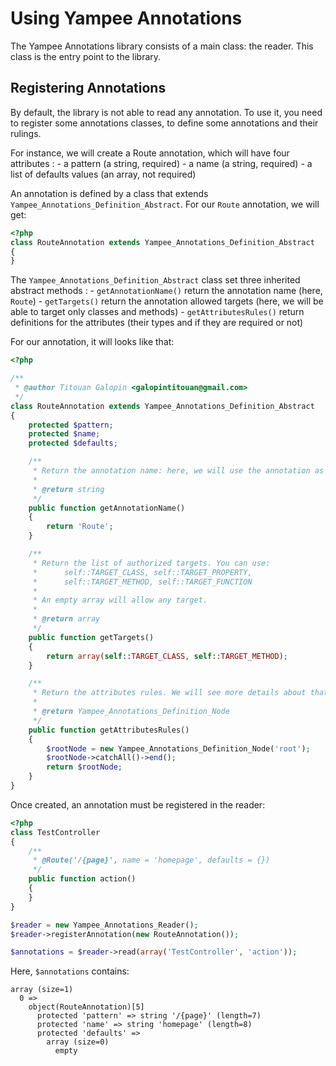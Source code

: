 Using Yampee Annotations
========================

The Yampee Annotations library consists of a main class: the reader.
This class is the entry point to the library.

Registering Annotations
-----------------------

By default, the library is not able to read any annotation. To use it, you need
to register some annotations classes, to define some annotations and their rulings.

For instance, we will create a Route annotation, which will have four attributes :
	- a pattern (a string, required)
	- a name (a string, required)
	- a list of defaults values (an array, not required)

An annotation is defined by a class that extends `Yampee_Annotations_Definition_Abstract`.
For our `Route` annotation, we will get:

``` php
<?php
class RouteAnnotation extends Yampee_Annotations_Definition_Abstract
{
}
```

The `Yampee_Annotations_Definition_Abstract` class set three inherited abstract methods :
	- `getAnnotationName()` return the annotation name (here, `Route`)
	- `getTargets()` return the annotation allowed targets
		(here, we will be able to target only classes and methods)
	- `getAttributesRules()` return definitions for the attributes
		(their types and if they are required or not)

For our annotation, it will looks like that:

``` php
<?php

/**
 * @author Titouan Galopin <galopintitouan@gmail.com>
 */
class RouteAnnotation extends Yampee_Annotations_Definition_Abstract
{
	protected $pattern;
	protected $name;
	protected $defaults;

	/**
	 * Return the annotation name: here, we will use the annotation as @Route()
	 *
	 * @return string
	 */
	public function getAnnotationName()
	{
		return 'Route';
	}

	/**
	 * Return the list of authorized targets. You can use:
	 *      self::TARGET_CLASS, self::TARGET_PROPERTY,
	 *      self::TARGET_METHOD, self::TARGET_FUNCTION
	 *
	 * An empty array will allow any target.
	 *
	 * @return array
	 */
	public function getTargets()
	{
		return array(self::TARGET_CLASS, self::TARGET_METHOD);
	}

	/**
	 * Return the attributes rules. We will see more details about that in another chapter.
	 *
	 * @return Yampee_Annotations_Definition_Node
	 */
	public function getAttributesRules()
	{
		$rootNode = new Yampee_Annotations_Definition_Node('root');
		$rootNode->catchAll()->end();
		return $rootNode;
	}
}
```

Once created, an annotation must be registered in the reader:

``` php
<?php
class TestController
{
	/**
	 * @Route('/{page}', name = 'homepage', defaults = {})
	 */
	public function action()
	{
	}
}

$reader = new Yampee_Annotations_Reader();
$reader->registerAnnotation(new RouteAnnotation());

$annotations = $reader->read(array('TestController', 'action'));
```

Here, `$annotations` contains:

```
array (size=1)
  0 =>
    object(RouteAnnotation)[5]
      protected 'pattern' => string '/{page}' (length=7)
      protected 'name' => string 'homepage' (length=8)
      protected 'defaults' =>
        array (size=0)
          empty
```
